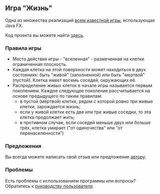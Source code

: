## Игра "Жизнь"

Одна из множества реализаций [всем известной игры](https://ru.wikipedia.org/wiki/%D0%98%D0%B3%D1%80%D0%B0_%C2%AB%D0%96%D0%B8%D0%B7%D0%BD%D1%8C%C2%BB), использующая Java FX.

Код проекта вы можете найти [здесь](https://github.com/PirateTigo/lifegame).

### Правила игры

- Место действия игры - "вселенная" - размеченная на клетки ограниченная плоскость.
- Каждая клетка на этой поверхности может находиться в двух состояниях: быть "живой" (заполненной) или быть "мертвой" (пустой). Клетка имеет восемь соседей, окружающих её.
- Распределение живых клеток в начале игры называется первым поколением. Каждое следующее поколение рассчитывается на основе предыдущего по таким правилам:
  - в пустой (мёртвой) клетке, рядом с которой ровно три живые клетки, зарождается жизнь;
  - если у живой клетки есть две или три живые соседки, то эта клетка продолжает жить;
  - в противном случае, если соседей меньше двух или больше трёх, клетка умирает ("от одиночества" или "от перенаселенности")

### Предложения

Вы всегда можете написать свой отзыв или предложение [автору](mailto:piratetigo@gmail.com).

### Проблемы

Есть проблемы с использованием программы или вопросы? Обратитесь к [руководству пользователя](https://github.com/PirateTigo/lifegame/wiki/%D0%A0%D1%83%D0%BA%D0%BE%D0%B2%D0%BE%D0%B4%D1%81%D1%82%D0%B2%D0%BE-%D0%BF%D0%BE%D0%BB%D1%8C%D0%B7%D0%BE%D0%B2%D0%B0%D1%82%D0%B5%D0%BB%D1%8F-%D0%B8%D0%B3%D1%80%D1%8B-%22%D0%96%D0%B8%D0%B7%D0%BD%D1%8C%22).
